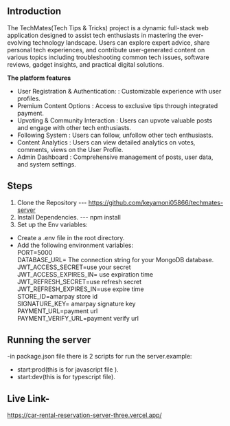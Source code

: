 ## Introduction

The TechMates(Tech Tips & Tricks) project is a dynamic full-stack web application designed to assist tech enthusiasts in mastering the ever-evolving technology landscape. Users can explore expert advice, share personal tech experiences, and contribute user-generated content on various topics including troubleshooting common tech issues, software reviews, gadget insights, and practical digital solutions. <br/>

**The platform features**

- User Registration & Authentication: : Customizable experience with user profiles. <br>
- Premium Content Options : Access to exclusive tips through integrated payment. <br>
- Upvoting & Community Interaction : Users can upvote valuable posts and engage with other tech enthusiasts. <br>
- Following System : Users can follow, unfollow other tech enthusiasts. <br>
- Content Analytics : Users can view detailed analytics on votes, comments, views on the User Profile.<br>
- Admin Dashboard : Comprehensive management of posts, user data, and system settings.<br>

## Steps

1. Clone the Repository --- https://github.com/keyamoni05866/techmates-server <br>
2. Install Dependencies. --- npm install <br>
3. Set up the Env variables:<br>

- Create a .env file in the root directory.
- Add the following environment variables:<br>
  PORT=5000<br>
  DATABASE_URL= The connection string for your MongoDB database.<br>
  JWT_ACCESS_SECRET=use your secret<br>
  JWT_ACCESS_EXPIRES_IN= use expiration time<br>
  JWT_REFRESH_SECRET=use refresh secret<br>
  JWT_REFRESH_EXPIRES_IN=use expire time<br>
  STORE_ID=amarpay store id<br>
  SIGNATURE_KEY= amarpay signature key<br>
  PAYMENT_URL=payment url<br>
  PAYMENT_VERIFY_URL=payment verify url<br>

## Running the server

-in package.json file there is 2 scripts for run the server.example:<br>

- start:prod(this is for javascript file ).<br>
- start:dev(this is for typescript file).<br>

## Live Link-

https://car-rental-reservation-server-three.vercel.app/
